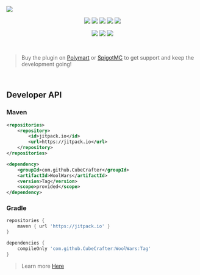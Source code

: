 ![](https://imgur.com/kMXE3jo.png)

<p align="center">
  <a href="https://polymart.org/resource/2551"><img src="https://img.shields.io/badge/BUY-POLYMART-orange?style=for-the-badge"></a>
  <a href="https://www.spigotmc.org/resources/105548/"><img src="https://img.shields.io/badge/BUY-SPIGOTMC-yellow?style=for-the-badge"></a>
  <img src="https://img.shields.io/bstats/servers/14788?color=success&style=for-the-badge">
  <img src="https://img.shields.io/bstats/players/14788?color=success&style=for-the-badge">
  <a href="https://jitpack.io/#cubecrafter/woolwars"><img src="https://img.shields.io/jitpack/v/github/cubecrafter/woolwars?color=success&style=for-the-badge"></a>
</p>
<p align="center">
  <a href="https://cubecrafter.github.io"><img src="https://img.shields.io/static/v1?label=DOCS&message=CUBECRAFTER.GITHUB.IO&color=red&style=for-the-badge"></a>
  <img src="https://img.shields.io/codefactor/grade/github/CubeCrafter/WoolWars?color=blue&style=for-the-badge">
  <a href="https://discord.gg/ehjkwp5Fn4"><img src="https://img.shields.io/discord/821278914965405698?color=blue&label=DISCORD&style=for-the-badge"></a>
</p>
<br>

> Buy the plugin on [Polymart](https://polymart.org/r/2551) or [SpigotMC](https://www.spigotmc.org/resources/105548/) to get support and keep the development going!

<br>

## Developer API

### Maven
```xml
<repositories>
    <repository>
        <id>jitpack.io</id>
        <url>https://jitpack.io</url>
    </repository>
</repositories>
```
```xml
<dependency>
    <groupId>com.github.CubeCrafter</groupId>
    <artifactId>WoolWars</artifactId>
    <version>Tag</version>
    <scope>provided</scope>
</dependency>
```
### Gradle
```groovy
repositories {
    maven { url 'https://jitpack.io' }
}
```
```groovy
dependencies {
    compileOnly 'com.github.CubeCrafter:WoolWars:Tag'
}
```

> Learn more [Here](https://cubecrafter.github.io/wool-wars/developer-api)
